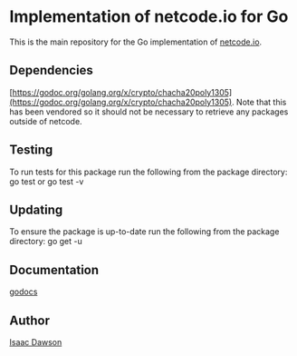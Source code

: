 Implementation of netcode.io for Go
=========================================

This is the main repository for the Go implementation of [netcode.io](https://netcode.io).

## Dependencies
[https://godoc.org/golang.org/x/crypto/chacha20poly1305](https://godoc.org/golang.org/x/crypto/chacha20poly1305). Note that this has been vendored so it should not be necessary to retrieve any packages outside of netcode.

## Testing
To run tests for this package run the following from the package directory:
go test or go test -v

## Updating 
To ensure the package is up-to-date run the following from the package directory:
go get -u

## Documentation
[godocs](https://godoc.org/github.com/wirepair/netcode/) 

## Author
[Isaac Dawson](https://github.com/wirepair)